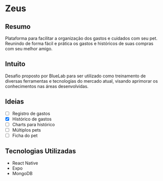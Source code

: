 # Zeus

## Resumo
Plataforma para facilitar a organização dos gastos e cuidados com seu pet. Reunindo de forma fácil e prática os gastos e históricos de suas compras com seu melhor amigo.

## Intuito
Desafio proposto por BlueLab para ser utilizado como treinamento de diversas ferramentas e tecnologias do mercado atual, visando aprimorar os conhecimentos nas áreas desenvolvidas.

## Ideias
- [ ] Registro de gastos
- [X] Histórico de gastos
- [ ] Charts para histórico
- [ ] Múltiplos pets
- [ ] Ficha do pet

## Tecnologias Utilizadas

- React Native
- Expo
- MongoDB